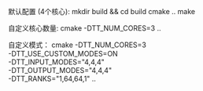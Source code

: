 默认配置 (4个核心):
mkdir build && cd build
cmake ..
make


自定义核心数量:
cmake -DTT_NUM_CORES=3 ..


自定义模式：
cmake -DTT_NUM_CORES=3 \
      -DTT_USE_CUSTOM_MODES=ON \
      -DTT_INPUT_MODES="4,4,4" \
      -DTT_OUTPUT_MODES="4,4,4" \
      -DTT_RANKS="1,64,64,1" ..


